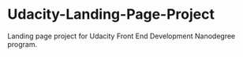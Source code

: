 # Udacity-Landing-Page-Project
Landing page project for Udacity Front End Development Nanodegree program.
